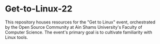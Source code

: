 # Get-to-Linux-22

This repository houses resources for the "Get to Linux" event, orchestrated by the Open Source Community at Ain Shams University's Faculty of Computer Science.
The event's primary goal is to cultivate familiarity with Linux tools.
